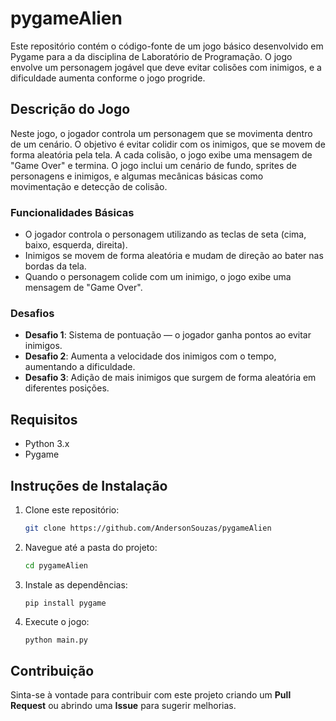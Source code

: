 # pygameAlien

Este repositório contém o código-fonte de um jogo básico desenvolvido em Pygame para a da disciplina de Laboratório de Programação. O jogo envolve um personagem jogável que deve evitar colisões com inimigos, e a dificuldade aumenta conforme o jogo progride.

## Descrição do Jogo

Neste jogo, o jogador controla um personagem que se movimenta dentro de um cenário. O objetivo é evitar colidir com os inimigos, que se movem de forma aleatória pela tela. A cada colisão, o jogo exibe uma mensagem de "Game Over" e termina. O jogo inclui um cenário de fundo, sprites de personagens e inimigos, e algumas mecânicas básicas como movimentação e detecção de colisão.

### Funcionalidades Básicas

- O jogador controla o personagem utilizando as teclas de seta (cima, baixo, esquerda, direita).
- Inimigos se movem de forma aleatória e mudam de direção ao bater nas bordas da tela.
- Quando o personagem colide com um inimigo, o jogo exibe uma mensagem de "Game Over".

### Desafios

- **Desafio 1**: Sistema de pontuação — o jogador ganha pontos ao evitar inimigos.
- **Desafio 2**: Aumenta a velocidade dos inimigos com o tempo, aumentando a dificuldade.
- **Desafio 3**: Adição de mais inimigos que surgem de forma aleatória em diferentes posições.

## Requisitos

- Python 3.x
- Pygame

## Instruções de Instalação

1. Clone este repositório:
   ```bash
   git clone https://github.com/AndersonSouzas/pygameAlien

2. Navegue até a pasta do projeto:  
   ```bash
   cd pygameAlien

3. Instale as dependências:
   ```nash
   pip install pygame

4. Execute o jogo:
   ```bash
   python main.py

## Contribuição

Sinta-se à vontade para contribuir com este projeto criando um **Pull Request** ou abrindo uma **Issue** para sugerir melhorias.
